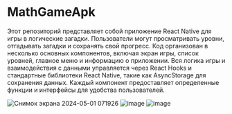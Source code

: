 # MathGameApk

Этот репозиторий представляет собой приложение React Native для игры в логические загадки. Пользователи могут просматривать уровни, отгадывать загадки и сохранять свой прогресс. Код организован в несколько основных компонентов, включая экран игры, список уровней, главное меню и информацию о приложении. Вся логика игры и взаимодействия с данными управляется через React Hooks и стандартные библиотеки React Native, такие как AsyncStorage для сохранения данных. Каждый компонент предоставляет определенные функции и интерфейсы для удобства пользователей.

![Снимок экрана 2024-05-01 071926](https://github.com/sabur-hub/MathGameApk/assets/76915977/4d016844-271d-4aa5-ae8e-180fc6b3c6fd)
![image](https://github.com/sabur-hub/MathGameApk/assets/76915977/37d20b52-345a-4c4c-b567-8737dfa8ec38)
![image](https://github.com/sabur-hub/MathGameApk/assets/76915977/4726d51b-947b-4689-bc9a-91b187ef5d06)
